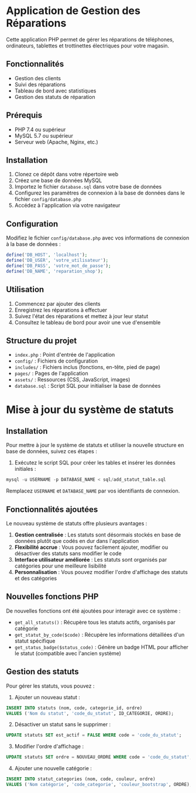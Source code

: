 # Application de Gestion des Réparations

Cette application PHP permet de gérer les réparations de téléphones, ordinateurs, tablettes et trottinettes électriques pour votre magasin.

## Fonctionnalités

- Gestion des clients
- Suivi des réparations
- Tableau de bord avec statistiques
- Gestion des statuts de réparation

## Prérequis

- PHP 7.4 ou supérieur
- MySQL 5.7 ou supérieur
- Serveur web (Apache, Nginx, etc.)

## Installation

1. Clonez ce dépôt dans votre répertoire web
2. Créez une base de données MySQL
3. Importez le fichier `database.sql` dans votre base de données
4. Configurez les paramètres de connexion à la base de données dans le fichier `config/database.php`
5. Accédez à l'application via votre navigateur

## Configuration

Modifiez le fichier `config/database.php` avec vos informations de connexion à la base de données :

```php
define('DB_HOST', 'localhost');
define('DB_USER', 'votre_utilisateur');
define('DB_PASS', 'votre_mot_de_passe');
define('DB_NAME', 'reparation_shop');
```

## Utilisation

1. Commencez par ajouter des clients
2. Enregistrez les réparations à effectuer
3. Suivez l'état des réparations et mettez à jour leur statut
4. Consultez le tableau de bord pour avoir une vue d'ensemble

## Structure du projet

- `index.php` : Point d'entrée de l'application
- `config/` : Fichiers de configuration
- `includes/` : Fichiers inclus (fonctions, en-tête, pied de page)
- `pages/` : Pages de l'application
- `assets/` : Ressources (CSS, JavaScript, images)
- `database.sql` : Script SQL pour initialiser la base de données

# Mise à jour du système de statuts

## Installation

Pour mettre à jour le système de statuts et utiliser la nouvelle structure en base de données, suivez ces étapes :

1. Exécutez le script SQL pour créer les tables et insérer les données initiales :

```sql
mysql -u USERNAME -p DATABASE_NAME < sql/add_statut_table.sql
```

Remplacez `USERNAME` et `DATABASE_NAME` par vos identifiants de connexion.

## Fonctionnalités ajoutées

Le nouveau système de statuts offre plusieurs avantages :

1. **Gestion centralisée** : Les statuts sont désormais stockés en base de données plutôt que codés en dur dans l'application
2. **Flexibilité accrue** : Vous pouvez facilement ajouter, modifier ou désactiver des statuts sans modifier le code
3. **Interface utilisateur améliorée** : Les statuts sont organisés par catégories pour une meilleure lisibilité
4. **Personnalisation** : Vous pouvez modifier l'ordre d'affichage des statuts et des catégories

## Nouvelles fonctions PHP

De nouvelles fonctions ont été ajoutées pour interagir avec ce système :

- `get_all_statuts()` : Récupère tous les statuts actifs, organisés par catégorie
- `get_statut_by_code($code)` : Récupère les informations détaillées d'un statut spécifique
- `get_status_badge($status_code)` : Génère un badge HTML pour afficher le statut (compatible avec l'ancien système)

## Gestion des statuts

Pour gérer les statuts, vous pouvez :

1. Ajouter un nouveau statut :
```sql
INSERT INTO statuts (nom, code, categorie_id, ordre) 
VALUES ('Nom du statut', 'code_du_statut', ID_CATEGORIE, ORDRE);
```

2. Désactiver un statut sans le supprimer :
```sql
UPDATE statuts SET est_actif = FALSE WHERE code = 'code_du_statut';
```

3. Modifier l'ordre d'affichage :
```sql
UPDATE statuts SET ordre = NOUVEAU_ORDRE WHERE code = 'code_du_statut';
```

4. Ajouter une nouvelle catégorie :
```sql
INSERT INTO statut_categories (nom, code, couleur, ordre)
VALUES ('Nom catégorie', 'code_categorie', 'couleur_bootstrap', ORDRE);
```